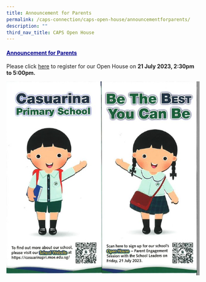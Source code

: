 ```yaml
---
title: Announcement for Parents
permalink: /caps-connection/caps-open-house/announcementforparents/
description: ""
third_nav_title: CAPS Open House
---
```

#### <u style="color:darkblue">Announcement for Parents </u><br> 

Please click [here](https://go.gov.sg/capsk2openhouse) to register for our Open House on **21 July 2023, 2:30pm to 5:00pm.**

![](/images/caps%20open%20house%20pamphlet%202023.jpeg)